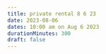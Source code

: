 ```yaml
---
title: private rental 8 6 23
date: 2023-08-06
dates: 10:00 am on Aug 6 2023
durationMinutes: 300
draft: false
---
```

